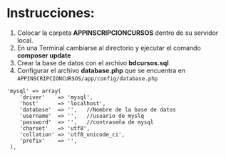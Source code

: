
# Instrucciones:

1. Colocar la carpeta **APPINSCRIPCIONCURSOS** dentro de su servidor local.
2. En una Terminal cambiarse al directorio y ejecutar el comando **composer update**
3. Crear la base de datos con el archivo **bdcursos.sql**
4. Configurar el archivo __database.php__ que se encuentra en ```APPINSCRIPCIONCURSOS/app/config/database.php```

```
'mysql' => array(
    'driver'    => 'mysql',
    'host'      => 'localhost',
    'database'  => '',   //Nombre de la base de datos
    'username'  => '',   //usuario de myslq
    'password'  => '',   //contraseña de mysql
    'charset'   => 'utf8',
    'collation' => 'utf8_unicode_ci',
    'prefix'    => '',
 ),
```
